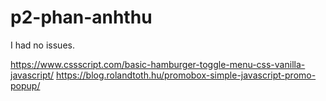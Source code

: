 # p2-phan-anhthu

I had no issues.

https://www.cssscript.com/basic-hamburger-toggle-menu-css-vanilla-javascript/
https://blog.rolandtoth.hu/promobox-simple-javascript-promo-popup/
